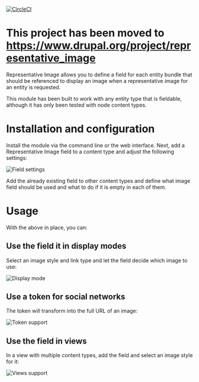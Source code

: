 [![CircleCI](https://circleci.com/gh/juampynr/representative_image.svg?style=svg)](https://circleci.com/gh/juampynr/representative_image)

# This project has been moved to https://www.drupal.org/project/representative_image

Representative Image allows you to define a field for each entity bundle that
should be referenced to display an image when a representative image for an
entity is requested.

This module has been built to work with any entity type that is fieldable,
although it has only been tested with node content types.

# Installation and configuration

Install the module via the command line or the web interface. Next, add a
Representative Image field to a content type and adjust the following settings:

![Field settings](docs/images/field_settings.png)

Add the already existing field to other content types and define what image
field should be used and what to do if it is empty in each of them.

# Usage

With the above in place, you can:

## Use the field it in display modes

Select an image style and link type and let the field decide which image to use:

![Display mode](docs/images/display_mode_settings.png)

## Use a token for social networks

The token will transform into the full URL of an image:

![Token support](docs/images/token_example.png)

## Use the field in views

In a view with multiple content types, add the field and select an image style for it:

![Views support](docs/images/views_example.png)
